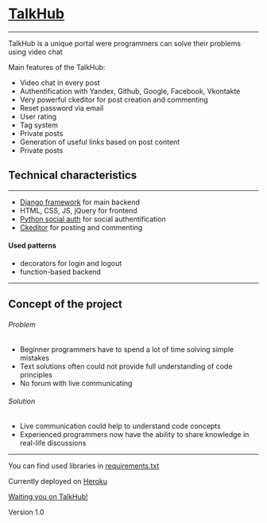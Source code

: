 # [TalkHub](https://talkhub.herokuapp.com)
---

TalkHub is a unique portal were programmers can solve their problems using video chat

Main features of the TalkHub:

* Video chat in every post
* Authentification with Yandex, Github, Google, Facebook, Vkontakte
* Very powerful ckeditor for post creation and commenting
* Reset password via email
* User rating
* Tag system
* Private posts
* Generation of useful links based on post content
* Private posts

## Technical characteristics
---

* [Django framework](https://www.djangoproject.com) for main backend
* HTML, CSS, JS, jQuery for frontend
* [Python social auth](https://github.com/python-social-auth) for social authentification
* [Ckeditor](https://ckeditor.com) for posting and commenting

#### Used patterns

* decorators for login and logout
* function-based backend
---

## Concept of the project

###### Problem
* Beginner programmers have to spend a lot of time solving simple mistakes
* Text solutions often could not provide full understanding of code principles
* No forum with live communicating

###### Solution
* Live communication could help to understand code concepts
* Experienced programmers now have the ability to share knowledge in real-life discussions
---

You can find used libraries in [requirements.txt](https://github.com/vbelovitsky/talkhub/blob/master/requirements.txt)

Currently deployed on [Heroku](https://dashboard.heroku.com)

[Waiting you on TalkHub!](https://talkhub.herokuapp.com)

Version 1.0
